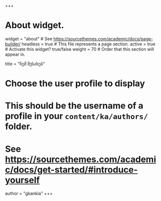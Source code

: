 +++
# About widget.
widget = "about"  # See https://sourcethemes.com/academic/docs/page-builder/
headless = true  # This file represents a page section.
active = true  # Activate this widget? true/false
weight = 70  # Order that this section will appear in.

title = "ჩემ შესახებ"

# Choose the user profile to display
# This should be the username of a profile in your `content/ka/authors/` folder.
# See https://sourcethemes.com/academic/docs/get-started/#introduce-yourself
author = "gkankia"
+++

